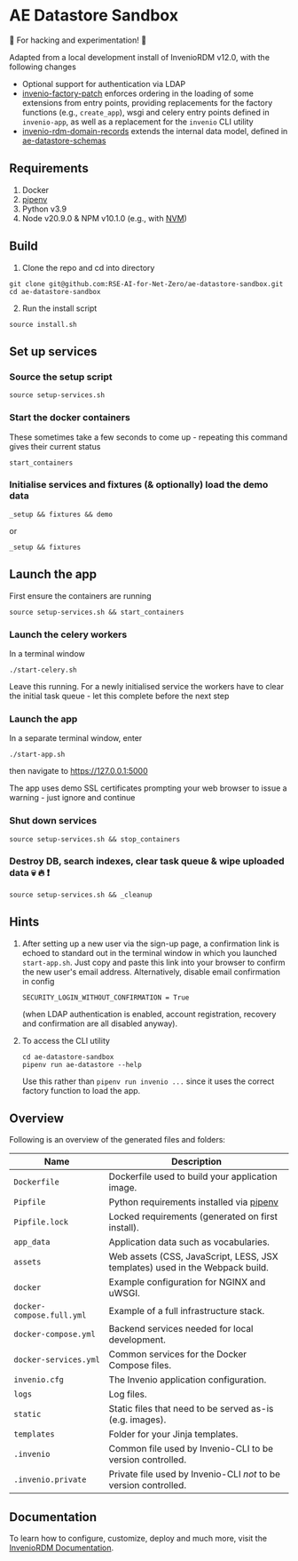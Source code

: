 # AE Datastore Sandbox

🌈 For hacking and experimentation! 🙂

Adapted from a local development install of InvenioRDM v12.0, with the following changes

- Optional support for authentication via LDAP
- [invenio-factory-patch](https://github.ic.ac.uk/aeronautics/invenio-factory-patch) enforces ordering in the loading of some extensions from entry points, providing replacements for the factory functions (e.g., `create_app`), wsgi and celery entry points defined in ``invenio-app``, as well as a replacement for the `invenio` CLI utility
- [invenio-rdm-domain-records](https://github.ic.ac.uk/aeronautics/invenio-rdm-domain-records) extends the internal data model, defined in [ae-datastore-schemas](https://github.ic.ac.uk/aeronautics/ae-datastore-schemas)


## Requirements

1. Docker
2. [pipenv](https://pipenv.pypa.io/en/latest/)
3. Python v3.9
4. Node v20.9.0 & NPM v10.1.0 (e.g., with [NVM](https://github.com/nvm-sh/nvm))

## Build

1. Clone the repo and cd into directory
```
git clone git@github.com:RSE-AI-for-Net-Zero/ae-datastore-sandbox.git
cd ae-datastore-sandbox
```
2. Run the install script
```
source install.sh
```
## Set up services

### Source the setup script
```
source setup-services.sh
```

### Start the docker containers

These sometimes take a few seconds to come up - repeating this command gives their current status
```
start_containers
```

### Initialise services and fixtures (& optionally) load the demo data
```
_setup && fixtures && demo
```   
or
```
_setup && fixtures
```

## Launch the app
First ensure the containers are running
```
source setup-services.sh && start_containers
```
### Launch the celery workers
In a terminal window
```
./start-celery.sh
```
Leave this running.  For a newly initialised service the workers have to clear the initial task queue - let this complete before the next step

### Launch the app
In a separate terminal window, enter
```
./start-app.sh
```
then navigate to https://127.0.0.1:5000

The app uses demo SSL certificates prompting your web browser to issue a warning - just ignore and continue

### Shut down services
```
source setup-services.sh && stop_containers
```
### Destroy DB, search indexes, clear task queue & wipe uploaded data :skull: :fire: ❗
```
source setup-services.sh && _cleanup
```
## Hints

1. After setting up a new user via the sign-up page, a confirmation link is echoed to standard out in the terminal window in which you launched ```start-app.sh```.  Just copy and paste this link into your browser to confirm the new user's email address.  Alternatively, disable email confirmation in config

   ```
   SECURITY_LOGIN_WITHOUT_CONFIRMATION = True
   ```
   (when LDAP authentication is enabled, account registration, recovery and confirmation are all disabled anyway).
   
3. To access the CLI utility
   ```
   cd ae-datastore-sandbox
   pipenv run ae-datastore --help
   ```
   Use this rather than `pipenv run invenio ...` since it uses the correct factory function to load the app. 

## Overview

Following is an overview of the generated files and folders:

| Name | Description |
|---|---|
| ``Dockerfile`` | Dockerfile used to build your application image. |
| ``Pipfile`` | Python requirements installed via [pipenv](https://pipenv.pypa.io) |
| ``Pipfile.lock`` | Locked requirements (generated on first install). |
| ``app_data`` | Application data such as vocabularies. |
| ``assets`` | Web assets (CSS, JavaScript, LESS, JSX templates) used in the Webpack build. |
| ``docker`` | Example configuration for NGINX and uWSGI. |
| ``docker-compose.full.yml`` | Example of a full infrastructure stack. |
| ``docker-compose.yml`` | Backend services needed for local development. |
| ``docker-services.yml`` | Common services for the Docker Compose files. |
| ``invenio.cfg`` | The Invenio application configuration. |
| ``logs`` | Log files. |
| ``static`` | Static files that need to be served as-is (e.g. images). |
| ``templates`` | Folder for your Jinja templates. |
| ``.invenio`` | Common file used by Invenio-CLI to be version controlled. |
| ``.invenio.private`` | Private file used by Invenio-CLI *not* to be version controlled. |

## Documentation

To learn how to configure, customize, deploy and much more, visit
the [InvenioRDM Documentation](https://inveniordm.docs.cern.ch/).

